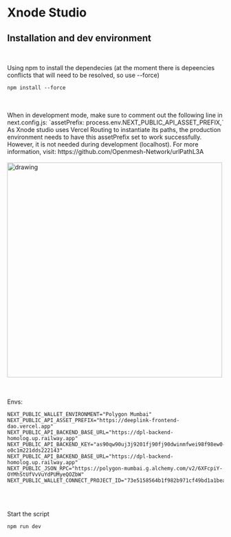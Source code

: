 # Xnode Studio

## Installation and dev environment
</br>

Using npm to install the dependecies (at the moment there is depeencies conflicts that will need to be resolved, so use --force)
```shell
npm install --force
```
</br>
</br>
When in development mode, make sure to comment out the following line in next.config.js: `assetPrefix: process.env.NEXT_PUBLIC_API_ASSET_PREFIX,`
As Xnode studio uses Vercel Routing to instantiate its paths, the production environment needs to have this assetPrefix set to work successfully. However, it is not needed during development (localhost). For more information, visit: https://github.com/Openmesh-Network/urlPathL3A
</br>
</br>
<img src="https://github.com/Openmesh-Network/xnode-console-frontend/assets/82957886/22ed0294-65a7-4b2f-92f9-60461e4cf790" alt="drawing" style="width:500px;"/>

</br>
</br>
</br>

Envs:
```shell
NEXT_PUBLIC_WALLET_ENVIRONMENT="Polygon Mumbai"
NEXT_PUBLIC_API_ASSET_PREFIX="https://deeplink-frontend-dao.vercel.app"
NEXT_PUBLIC_API_BACKEND_BASE_URL="https://dpl-backend-homolog.up.railway.app"
NEXT_PUBLIC_API_BACKEND_KEY="as90qw90uj3j9201fj90fj90dwinmfwei98f98ew0-o0c1m221dds222143"
NEXT_PUBLIC_API_BACKEND_BASE_URL="https://dpl-backend-homolog.up.railway.app"
NEXT_PUBLIC_JSON_RPC="https://polygon-mumbai.g.alchemy.com/v2/6XFcpiY-OYMhStUfVvVuYdPUMyeQOZbW"
NEXT_PUBLIC_WALLET_CONNECT_PROJECT_ID="73e5158564b1f982b971cf49bd1a1bea"
```
</br>
</br>

Start the script
```shell
npm run dev
```
